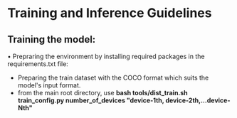 # Training and Inference Guidelines
## Training the model:
• Prepraring the environment by installing required packages in the requirements.txt file:
* Preparing the train dataset with the COCO format which suits the model's input format.
* from the main root directory, use **bash tools/dist_train.sh train_config.py number_of_devices "device-1th, device-2th,...device-Nth"**
